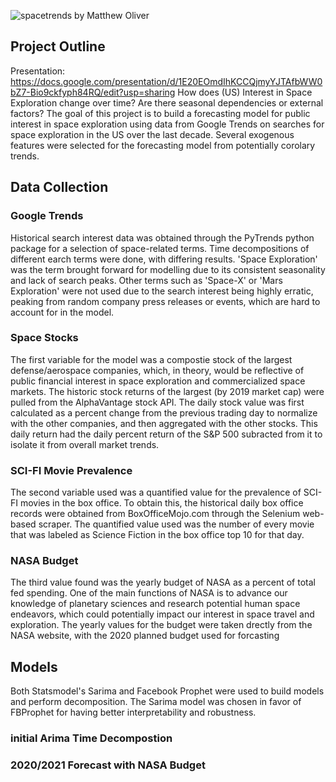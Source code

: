![spacetrends](images/SPACE_TRENDS)
by Matthew Oliver

## Project Outline
Presentation: https://docs.google.com/presentation/d/1E20EOmdIhKCCQjmyYJTAfbWW0bZ7-Bio9ckfyph84RQ/edit?usp=sharing
How does (US) Interest in Space Exploration change over time? 
Are there seasonal dependencies or external factors?
The goal of this project is to build a forecasting model for public interest in space exploration using data from Google Trends on searches for space exploration in the US over the last decade. Several exogenous features were selected for the forecasting model from potentially corolary trends.

## Data Collection
### Google Trends
Historical search interest data was obtained through the PyTrends python package for a selection of space-related terms. Time decompositions of different earch terms were done, with differing results. 'Space Exploration' was the term brought forward for modelling due to its consistent seasonality and lack of search peaks. Other terms such as 'Space-X' or 'Mars Exploration' were not used due to the search interest being highly erratic, peaking from random company press releases or events, which are hard to account for in the model.

### Space Stocks
The first variable for the model was a compostie stock of the largest defense/aerospace companies, which, in theory, would be reflective of public financial interest in space exploration and commercialized space markets. The historic stock returns of the largest (by 2019 market cap) were pulled from the AlphaVantage stock API. The daily stock value was first calculated as a percent change from the previous trading day to normalize with the other companies, and then aggregated with the other stocks. This daily return had the daily percent return of the S&P 500 subracted from it to isolate it from overall market trends. 

### SCI-FI Movie Prevalence
The second variable used was a quantified value for the prevalence of SCI-FI movies in the box office. To obtain this, the historical daily box office records were obtained from BoxOfficeMojo.com through the Selenium web-based scraper. The quantified value used was the number of every movie that was labeled as Science Fiction in the box office top 10 for that day. 

### NASA Budget
The third value found was the yearly budget of NASA as a percent of total fed spending. One of the main functions of NASA is to advance our knowledge of planetary sciences and research potential human space endeavors, which could potentially impact our interest in space travel and exploration. The yearly values for the budget were taken drectly from the NASA website, with the 2020 planned budget used for forcasting

## Models
Both Statsmodel's Sarima and Facebook Prophet were used to build models and perform decomposition. The Sarima model was chosen in favor of FBProphet for having better interpretability and robustness. 

### initial Arima Time Decompostion

### 2020/2021 Forecast with NASA Budget

